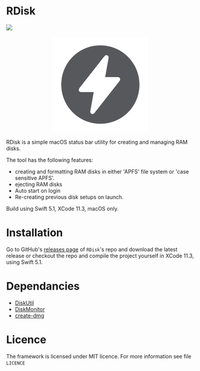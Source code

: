 


# RDisk
![](https://img.shields.io/badge/version-1.0-brightgreen.svg)

<p align="center">
  <img width="256" height="256" src="https://raw.githubusercontent.com/stoqn4opm/RDisk/master/RDisk/RDisk/Supporting%20Files/Assets.xcassets/AppIcon.appiconset/512.png">
</p>

RDisk is a simple macOS status bar utility for creating and managing RAM disks.

The tool has the following features:
- creating and formatting RAM disks in either 'APFS' file system or 'case sensitive APFS'.
- ejecting RAM disks
- Auto start on login
- Re-creating previous disk setups on launch.

Build using Swift 5.1, XCode 11.3, macOS only.
	
# Installation

Go to GitHub's [releases page](https://github.com/stoqn4opm/RDisk/releases) of `RDisk`'s repo and download the latest release or checkout the repo and compile the project  yourself in XCode 11.3, using Swift 5.1.

# Dependancies
- [DiskUtil](https://github.com/stoqn4opm/DiskUtil)
- [DiskMonitor](https://github.com/stoqn4opm/DiskMonitor)
- [create-dmg](https://github.com/sindresorhus/create-dmg)

# Licence

The framework is licensed under MIT licence. For more information see file `LICENCE`
